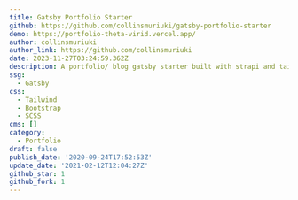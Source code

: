 ```yaml
---
title: Gatsby Portfolio Starter
github: https://github.com/collinsmuriuki/gatsby-portfolio-starter
demo: https://portfolio-theta-virid.vercel.app/
author: collinsmuriuki
author_link: https://github.com/collinsmuriuki
date: 2023-11-27T03:24:59.362Z
description: A portfolio/ blog gatsby starter built with strapi and tailwind css
ssg:
  - Gatsby
css:
  - Tailwind
  - Bootstrap
  - SCSS
cms: []
category:
  - Portfolio
draft: false
publish_date: '2020-09-24T17:52:53Z'
update_date: '2021-02-12T12:04:27Z'
github_star: 1
github_fork: 1
---
```

